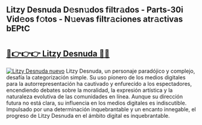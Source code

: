 ## Litzy Desnuda D𝚎sn𝚞dos filtr𝚊dos - Parts-30i Vid𝚎os f𝚘tos - N𝚞evas filtr𝚊ciones atr𝚊ctivas bEPtC

# <h2><a href="http://mb9xxc.tromn.icu/?c=Litzy+Desnuda">🔗👉👉👉 Litzy Desnuda 🔗🔗</a></h2>

[![Litzy Desnuda nuevo](https://i.imgur.com/pEAQMta.gif)](http://mb9xxc.tromn.icu/?c=Litzy+Desnuda)
Litzy Desnuda, un personaje paradójico y complejo, desafía la categorización simple. Su uso pionero de los medios digitales para la autorrepresentación ha cautivado y enfurecido a los espectadores, encendiendo debates sobre la moralidad, la expresión artística y la naturaleza evolutiva de las comunidades en línea. Aunque su dirección futura no está clara, su influencia en los medios digitales es indiscutible. Impulsado por una determinación inquebrantable y un encanto innegable, el progreso de Litzy Desnuda en el ámbito digital es inquebrantable.
